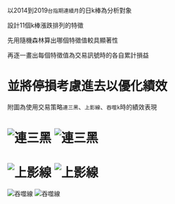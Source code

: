 以2014到2019`台指期連續月`的日k棒為分析對象

設計11個k棒漲跌排列的特徵

先用隨機森林算出哪個特徵值較具顯著性

再逐一畫出每個特徵值為交易訊號時的各自累計損益

並將停損考慮進去以優化績效
===
附圖為使用交易策略`連三黑`、`上影線`、`吞噬k`時的績效表現

![連三黑](https://i.imgur.com/1tGUmEX.png)
![連三黑](https://i.imgur.com/QvVtZJo.png)
===
![上影線](https://i.imgur.com/iGbtcQf.png)
![上影線](https://i.imgur.com/4agYC0P.png)
===
![吞噬線](https://i.imgur.com/8qAhDzF.png)
![吞噬線](https://i.imgur.com/PmUbasY.png)

